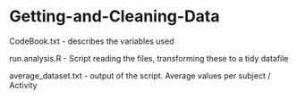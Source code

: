 # Getting-and-Cleaning-Data

CodeBook.txt - describes the variables used

run.analysis.R - Script reading the files, transforming these to a tidy datafile

average_dataset.txt - output of the script. Average values per subject / Activity

